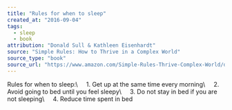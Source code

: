 ```yaml
---
title: "Rules for when to sleep"
created_at: "2016-09-04"
tags:
  - sleep
  - book
attribution: "Donald Sull & Kathleen Eisenhardt"
source: "Simple Rules: How to Thrive in a Complex World"
source_type: "book"
source_url: "https://www.amazon.com/Simple-Rules-Thrive-Complex-World/dp/0544705203"
---
```


Rules for when to sleep:\\
&nbsp;&nbsp;&nbsp;&nbsp;1\. Get up at the same time every morning\\
&nbsp;&nbsp;&nbsp;&nbsp;2\. Avoid going to bed until you feel sleepy\\
&nbsp;&nbsp;&nbsp;&nbsp;3\. Do not stay in bed if you are not sleeping\\
&nbsp;&nbsp;&nbsp;&nbsp;4\. Reduce time spent in bed
